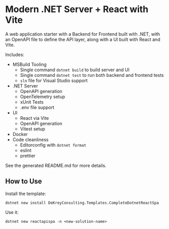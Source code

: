 # Modern .NET Server + React with Vite

A web application starter with a Backend for Frontend built with .NET, with an
OpenAPI file to define the API layer, along with a UI built with React and Vite.

Includes:
- MSBuild Tooling
	- Single command `dotnet build` to build server and UI
	- Single command `dotnet test` to run both backend and frontend tests
	- `sln` file for Visual Studio support
- .NET Server
	- OpenAPI generation
	- OpenTelemetry setup
	- xUnit Tests
	- .env file support
- UI
	- React via Vite
	- OpenAPI generation
	- Vitest setup
- Docker
- Code cleanliness
	- Editorconfig with `dotnet format`
	- eslint
	- prettier

See the generated README.md for more details.

## How to Use

Install the template:

	dotnet new install DeKreyConsulting.Templates.CompleteDotnetReactSpa

Use it:

	dotnet new reactapispa -n <new-solution-name>
